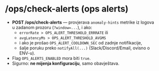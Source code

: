 # /ops/check-alerts (ops alerts)
- **POST /ops/check-alerts** — provjerava `anomaly-hints` metrike iz logova u zadanom prozoru (`?window=...`), i ako:
  - `errorRate > OPS_ALERT_THRESHOLD_ERRRATE` ili
  - `avgLatencyMs > OPS_ALERT_THRESHOLD_AVGMS`
  - i ako je prošao `OPS_ALERT_COOLDOWN_SEC` od zadnje notifikacije,
  - šalje poruku preko `notifyAll(...)` (Slack/Discord/Email, ovisno o ENV-u).
- Flag `OPS_ALERTS_ENABLED` mora biti `true`.
- Sigurno: **ne mijenja konfiguraciju**, samo obavještava.
